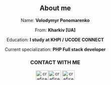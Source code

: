 
<h2 align = "center">About me</h2>
<p align = "center">Name: <b>Volodymyr Ponomarenko</b></p>
<p align = "center">From: <b>Kharkiv [UA]</b></p>
<p align = "center">Education: <b>I study at KHPI / UCODE CONNECT</b></p>
<p align = "center">Сurrent specialization: <b>PHP Full stack developer</b></p>




<h3 align = "center">CONTACT WITH ME</h3>
<p align="center">
<a href="https://t.me/crefise" target="blank"><img align="center" src="https://cdn.jsdelivr.net/npm/simple-icons@v4/icons/telegram.svg" alt="crefise" height="30" width="40" /></a><a href="https://www.instagram.com/crefise2018/" target="blank"><img align="center" src="https://cdn.jsdelivr.net/npm/simple-icons@4.16.0/icons/instagram.svg" alt="crefise2018" height="30" width="40" /></a>
<a href="mailto:crefise@gmail.com" target="blank"><img align="center" src="https://cdn.jsdelivr.net/npm/simple-icons@4.16.0/icons/gmail.svg" alt="crefise@gmail.com" height="30" width="40" /></a></p>


